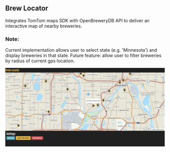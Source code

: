 ## Brew Locator

Integrates TomTom maps SDK with OpenBreweryDB API to deliver an interactive map of nearby breweries.

### Note:
Current implementation allows user to select state (e.g. 'Minnesota') and display breweries in that state.
Future feature: allow user to filter breweries by radius of current gps location.

![app screenshot](app_screenshot_brew_locator.png)